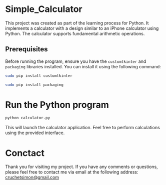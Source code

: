 # Simple_Calculator

This project was created as part of the learning process for Python. It implements a calculator with a design similar to an iPhone calculator using Python. The calculator supports fundamental arithmetic operations.

## Prerequisites

Before running the program, ensure you have the `customtkinter` and `packaging` libraries installed. You can install it using the following command:

```bash
sudo pip install customtkinter
```

```bash
sudo pip install packaging
```

# Run the Python program

```bash
python calculator.py
```
This will launch the calculator application. Feel free to perform calculations using the provided interface.

# Conctact
Thank you for visiting my project. If you have any comments or questions, please feel free to contact me via email at the following address: cruchetsimon@gmail.com